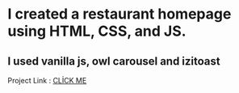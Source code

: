 #   I created a restaurant homepage using HTML, CSS, and JS. 
  <h2> I used vanilla js, owl carousel  and izitoast </h2>
  <p> Project Link :  <a href="https://ferhatkarakuss.github.io/restaurant-site-practice/"> CLİCK ME </a>  </p>  
